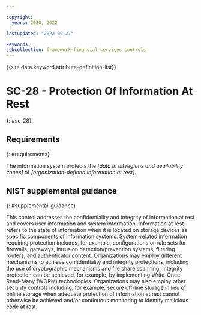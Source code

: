 ```yaml
---

copyright:
  years: 2020, 2022

lastupdated: "2022-09-27"

keywords: 
subcollection: framework-financial-services-controls
---
```


{{site.data.keyword.attribute-definition-list}}

         
# SC-28 - Protection Of Information At Rest
{: #sc-28}

## Requirements
{: #requirements}

The information system protects the _[data in all regions and availability zones]_ of _[organization-defined information at rest]_.

## NIST supplemental guidance
{: #supplemental-guidance}

This control addresses the confidentiality and integrity of information at rest and covers user information and system information. Information at rest refers to the state of information when it is located on storage devices as specific components of information systems. System-related information requiring protection includes, for example, configurations or rule sets for firewalls, gateways, intrusion detection/prevention systems, filtering routers, and authenticator content. Organizations may employ different mechanisms to achieve confidentiality and integrity protections, including the use of cryptographic mechanisms and file share scanning. Integrity protection can be achieved, for example, by implementing Write-Once-Read-Many (WORM) technologies. Organizations may also employ other security controls including, for example, secure off-line storage in lieu of online storage when adequate protection of information at rest cannot otherwise be achieved and/or continuous monitoring to identify malicious code at rest.





